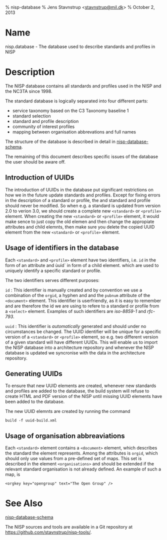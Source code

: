 % nisp-database
% Jens Stavnstrup \<stavnstrup@mil.dk\>
% October 2, 2013

# Name

nisp.database - The database used to describe standards and profiles in NISP

# Description

The NISP database contains all standards and profiles used in the NISP
and the NC3TA since 1998.

The standard database is logically separated into four
different parts:

- service taxonomy based on the C3 Taxonomy baseline 1
- standard selection
- standard and profile description
- community of interest profiles
- mapping between organisation abbrevations and full names

The structure of the database is described in detail in [nisp-database-schema](nisp-database-schema.html).

The remaining of this document describes specific issues of the database the user should be aware off.

## Introduction of UUIDs

The introduction of UUIDs in the database put significant restrictions
on how we in the future update standards and profiles. Except for
fixing errors in the description of a standard or profile, the and
standard and profile should never be modified. So when e.g. a standard
is updated from version 2.0 to verion 3.0, we should create a complete
new `<standard>` or `<profile>` element. When creating the new
`<standard>` or `<profile>` element, it would make sence to just copy
the old elemen and then change the appropiate attributes and child
elemnts, then make sure you delete the copied UUID element from the
new `<standard>` or `<profile>` element.

## Usage of identifiers in the database

Each `<standard>` and `<profile>` element have two identifiers, i.e. `id`
in the form of an attribute and ùuid` in form of a child element.
which are used to uniquely identify a specific standard or profile.

The two identifiers serves different purposes:

`id`
: This identifier is manually created and by convention we use a
combination of the `orgid`, a hyphen and and the `pubnum` attribute of
the `<document>` element. This identifier is userfriendly, as it is
easy to remember and are therefore the id we are using to refere to a
standard or profile from a `<select>` element. Examples of such identifiers
are _iso-8859-1_ and _rfc-793_.

`uuid`
: This identifier is _automatically_ generated and should under
no circumstances be changed. The UUID identifier will be unique for
a specific version of a `<standard>` or `<profile>` element, so
e.g. two different version of a given standard will have different
UUIDs. This will enable us to import the NISP database into a
architecture repository and whenever the NISP database is updated
we syncronise with the data in the architecture repository.

## Generating UUIDs

To ensure that new UUID elements are created, whenever new standards
and profiles are added to the database, the build system will refuse
to create HTML and PDF version of the NISP until missing UUID elements
have been added to the database.

The new UUID elemnts are created by running the command

    build -f uuid-build.xml

## Usage of organisation abbreaviations

Each `<standard>` element contains a `<document>` element, which
describes the standard the element represents. Among the attributes is
`orgid`, which should only use values from a pre-defined set of
maps. This set is described in the element `<organisations>` and
should be extended if the relevant standard organisation is not
already defined. An example of such a map, is

```{.dtd}
<orgkey key="opengroup" text="The Open Group" />
```

# See Also

[nisp-database-schema]

The NISP sources and tools are available in a Git repository at <https://github.com/stavnstrup/nisp-tools/>.

[nisp-database-schema]: (nisp-database-schema.html)
